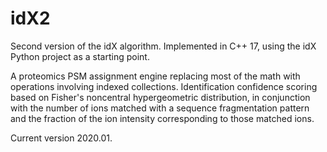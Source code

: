# idX2
Second version of the idX algorithm. Implemented in C++ 17, using the idX Python project as a starting point.

A proteomics PSM assignment engine replacing most of the math with operations involving indexed collections. Identification confidence scoring based on Fisher's noncentral hypergeometric distribution, in conjunction with the number of ions matched with a sequence fragmentation pattern and the fraction of the ion intensity corresponding to those matched ions.

Current version 2020.01.

